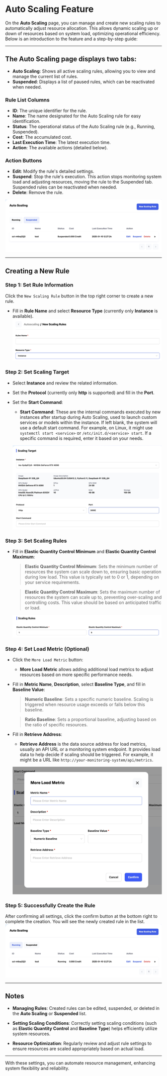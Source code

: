 # Auto Scaling Feature

On the **Auto Scaling** page, you can manage and create new scaling rules to automatically adjust resource allocation. This allows dynamic scaling up or down of resources based on system load, optimizing operational efficiency. Below is an introduction to the feature and a step-by-step guide:

---

## The **Auto Scaling** page displays two tabs:

- **Auto Scaling**: Shows all active scaling rules, allowing you to view and manage the current list of rules.
- **Suspended**: Displays a list of paused rules, which can be reactivated when needed.

### **Rule List Columns**

- **ID**: The unique identifier for the rule.
- **Name**: The name designated for the Auto Scaling rule for easy identification.
- **Status**: The operational status of the Auto Scaling rule (e.g., Running, Suspended).
- **Cost**: The accumulated cost.
- **Last Execution Time**: The latest execution time.
- **Action**: The available actions (detailed below).

### **Action Buttons**

- **Edit**: Modify the rule's detailed settings.
- **Suspend**: Stop the rule's execution. This action stops monitoring system load and adjusting resources, moving the rule to the Suspended tab. Suspended rules can be reactivated when needed.
- **Delete**: Remove the rule.

![Auto scaling list](../docs-images/p07/01.Auto%20scaling%20list.jpg)

---

## **Creating a New Rule**

### **Step 1: Set Rule Information**

Click the `New Scaling Rule` button in the top right corner to create a new rule.

- Fill in **Rule Name** and select **Resource Type** (currently only **Instance** is available).
  ![New Scaling Rule](../docs-images/p07/02.New%20Scaling%20Rules.jpg)

### **Step 2: Set Scaling Target**

- Select **Instance** and review the related information.
- Set the **Protocol** (currently only **http** is supported) and fill in the **Port**.
- Set the **Start Command**:

  - **Start Command**: These are the internal commands executed by new instances after startup during Auto Scaling, used to launch custom services or models within the instance. If left blank, the system will use a default start command. For example, on Linux, it might use `systemctl start <service>` or `/etc/init.d/<service> start`. If a specific command is required, enter it based on your needs.

  ![New Scaling Rule](../docs-images/p07/03.Scaling%20Target.jpg)

### **Step 3: Set Scaling Rules**

- Fill in **Elastic Quantity Control Minimum** and **Elastic Quantity Control Maximum**:

  > **Elastic Quantity Control Minimum**: Sets the minimum number of resources the system can scale down to, ensuring basic operation during low load. This value is typically set to 0 or 1, depending on your service requirements.

  > **Elastic Quantity Control Maximum**: Sets the maximum number of resources the system can scale up to, preventing over-scaling and controlling costs. This value should be based on anticipated traffic or load.

  ![Scaling Rule](../docs-images/p07/04.Elastic%20Quantity%20Control.jpg)

### **Step 4: Set Load Metric (Optional)**

- Click the `More Load Metric` button:

  - **More Load Metric** allows adding additional load metrics to adjust resources based on more specific performance needs.

- Fill in **Metric Name**, **Description**, select **Baseline Type**, and fill in **Baseline Value**:

  > **Numeric Baseline**: Sets a specific numeric baseline. Scaling is triggered when resource usage exceeds or falls below this baseline.

  > **Ratio Baseline**: Sets a proportional baseline, adjusting based on the ratio of specific resources.

- Fill in **Retrieve Address**:

  - **Retrieve Address** is the data source address for load metrics, usually an API URL or a monitoring system endpoint. It provides load data to help decide if scaling should be triggered. For example, it might be a URL like `http://your-monitoring-system/api/metrics`.

  ![Scaling Rule](../docs-images/p07/05.More%20Load%20Metric.jpg)

### **Step 5: Successfully Create the Rule**

After confirming all settings, click the confirm button at the bottom right to complete the creation. You will see the newly created rule in the list.
![Rule list](../docs-images/p07/06.Rule%20list.jpg)

---

## **Notes**

- **Managing Rules**:
  Created rules can be edited, suspended, or deleted in the **Auto Scaling** or **Suspended** list.

- **Setting Scaling Conditions**:
  Correctly setting scaling conditions (such as **Elastic Quantity Control** and **Baseline Type**) helps efficiently utilize system resources.

- **Resource Optimization**:
  Regularly review and adjust rule settings to ensure resources are scaled appropriately based on actual load.

---

With these settings, you can automate resource management, enhancing system flexibility and reliability.
